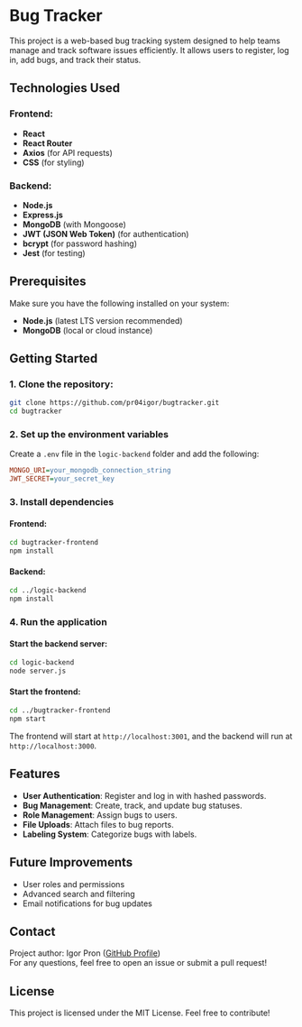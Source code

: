 # Bug Tracker

This project is a web-based bug tracking system designed to help teams manage and track software issues efficiently. It allows users to register, log in, add bugs, and track their status.

## Technologies Used

### Frontend:
- **React**
- **React Router**
- **Axios** (for API requests)
- **CSS** (for styling)

### Backend:
- **Node.js**
- **Express.js**
- **MongoDB** (with Mongoose)
- **JWT (JSON Web Token)** (for authentication)
- **bcrypt** (for password hashing)
- **Jest** (for testing)

## Prerequisites

Make sure you have the following installed on your system:

- **Node.js** (latest LTS version recommended)
- **MongoDB** (local or cloud instance)

## Getting Started

### 1. Clone the repository:

```sh
git clone https://github.com/pr04igor/bugtracker.git
cd bugtracker
```

### 2. Set up the environment variables

Create a `.env` file in the `logic-backend` folder and add the following:

```ini
MONGO_URI=your_mongodb_connection_string
JWT_SECRET=your_secret_key
```

### 3. Install dependencies

#### Frontend:
```sh
cd bugtracker-frontend
npm install
```

#### Backend:
```sh
cd ../logic-backend
npm install
```

### 4. Run the application

#### Start the backend server:
```sh
cd logic-backend
node server.js
```

#### Start the frontend:
```sh
cd ../bugtracker-frontend
npm start
```

The frontend will start at `http://localhost:3001`, and the backend will run at `http://localhost:3000`.

## Features

- **User Authentication**: Register and log in with hashed passwords.
- **Bug Management**: Create, track, and update bug statuses.
- **Role Management**: Assign bugs to users.
- **File Uploads**: Attach files to bug reports.
- **Labeling System**: Categorize bugs with labels.

## Future Improvements

- User roles and permissions
- Advanced search and filtering
- Email notifications for bug updates

## Contact

Project author: Igor Pron ([GitHub Profile](https://github.com/pr04igor))  
For any questions, feel free to open an issue or submit a pull request!

## License

This project is licensed under the MIT License. Feel free to contribute!
